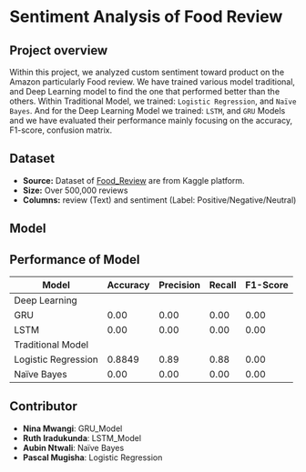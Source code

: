 # Sentiment Analysis of Food Review
## Project overview
Within this project, we analyzed custom sentiment toward product on the Amazon particularly Food review. We have trained various model traditional, and Deep Learning model to find the one that performed better than the others. Within Traditional Model, we trained: ```Logistic Regression```, and ```Naïve Bayes```. And for the Deep Learning Model we trained: ```LSTM```, and ```GRU``` Models and we have evaluated their performance mainly focusing on the accuracy, F1-score, confusion matrix.

## Dataset
- **Source:** Dataset of [Food_Review](https://www.kaggle.com/datasets/snap/amazon-fine-food-reviews) are from Kaggle platform.
- **Size:** Over 500,000 reviews
- **Columns:** review (Text) and sentiment (Label: Positive/Negative/Neutral)

## Model

## Performance of Model

| Model              | Accuracy | Precision | Recall | F1-Score |
|--------------------|----------|-----------|--------|----------|
| Deep Learning                                                 |
| GRU                | 0.00    | 0.00      | 0.00   | 0.00     |
| LSTM               | 0.00    | 0.00      | 0.00   | 0.00     |
| Traditional Model                                             |
| Logistic Regression| 0.8849   | 0.89      | 0.88   | 0.00     |
| Naïve Bayes        | 0.00   | 0.00      | 0.00   | 0.00     |


## Contributor
* **Nina Mwangi**: GRU_Model
* **Ruth Iradukunda**: LSTM_Model
* **Aubin Ntwali**: Naïve Bayes
* **Pascal Mugisha**: Logistic Regression


